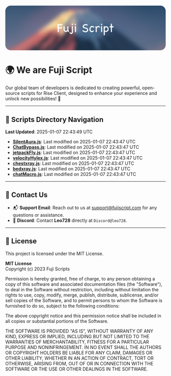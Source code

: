 ![Banner](.github/b.webp)

# 🌍 **We are Fuji Script**

Our global team of developers is dedicated to creating powerful, open-source scripts for Rise Client, designed to enhance your experience and unlock new possibilities! 🌟

---
<!-- SCRIPTS_NAVIGATION_START -->
## 📂 **Scripts Directory Navigation**

**Last Updated**: 2025-01-07 22:43:49 UTC

- **[SilentAura.js](scripts/SilentAura.js)**: Last modified on 2025-01-07 22:43:47 UTC
- **[ChatBypass.js](scripts/ChatBypass.js)**: Last modified on 2025-01-07 22:43:47 UTC
- **[jetpackFly.js](scripts/jetpackFly.js)**: Last modified on 2025-01-07 22:43:47 UTC
- **[velocityHylex.js](scripts/velocityHylex.js)**: Last modified on 2025-01-07 22:43:47 UTC
- **[chestxray.js](scripts/chestxray.js)**: Last modified on 2025-01-07 22:43:47 UTC
- **[bedxray.js](scripts/bedxray.js)**: Last modified on 2025-01-07 22:43:47 UTC
- **[chatMacro.js](scripts/chatMacro.js)**: Last modified on 2025-01-07 22:43:47 UTC

<!-- SCRIPTS_NAVIGATION_END -->

---

## 💬 **Contact Us**  
- 📬 **Support Email**: Reach out to us at [support@fujiscript.com](mailto:support@fujiscript.com) for any questions or assistance.  
- 💬 **Discord**: Contact **Leo728** directly at `Discord@leo728`.

---

## 📜 **License**

This project is licensed under the MIT License.  

**MIT License**  
Copyright (c) 2023 Fuji Scripts  

Permission is hereby granted, free of charge, to any person obtaining a copy of this software and associated documentation files (the "Software"), to deal in the Software without restriction, including without limitation the rights to use, copy, modify, merge, publish, distribute, sublicense, and/or sell copies of the Software, and to permit persons to whom the Software is furnished to do so, subject to the following conditions:  

The above copyright notice and this permission notice shall be included in all copies or substantial portions of the Software.  

THE SOFTWARE IS PROVIDED "AS IS", WITHOUT WARRANTY OF ANY KIND, EXPRESS OR IMPLIED, INCLUDING BUT NOT LIMITED TO THE WARRANTIES OF MERCHANTABILITY, FITNESS FOR A PARTICULAR PURPOSE AND NONINFRINGEMENT. IN NO EVENT SHALL THE AUTHORS OR COPYRIGHT HOLDERS BE LIABLE FOR ANY CLAIM, DAMAGES OR OTHER LIABILITY, WHETHER IN AN ACTION OF CONTRACT, TORT OR OTHERWISE, ARISING FROM, OUT OF OR IN CONNECTION WITH THE SOFTWARE OR THE USE OR OTHER DEALINGS IN THE SOFTWARE.  
